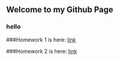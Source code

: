 ## Welcome to my Github Page


### hello

###Homework 1 is here: 
[link](/files/homework1.html)

###Homework 2 is here: 
[link](/files/IE360HW2_2018402129.html)
